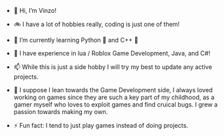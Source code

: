 - 👋 Hi, I’m Vinzo!
- 🚲 I have a lot of hobbies really, coding is just one of them!
- 🌱 I’m currently learning Python 🐍 and C++ 🧠
- 📖 I have experience in lua / Roblox Game Development, Java, and C#!
- 📫 While this is just a side hobby I will try my best to update any active projects.
- 📘 I suppose I lean towards the Game Development side, I always loved working on games since they are such a key part of my childhood, as a gamer myself who loves to exploit games and find cruical bugs. I grew a passion towards making my own.

- ⚡ Fun fact: I tend to just play games instead of doing projects.
